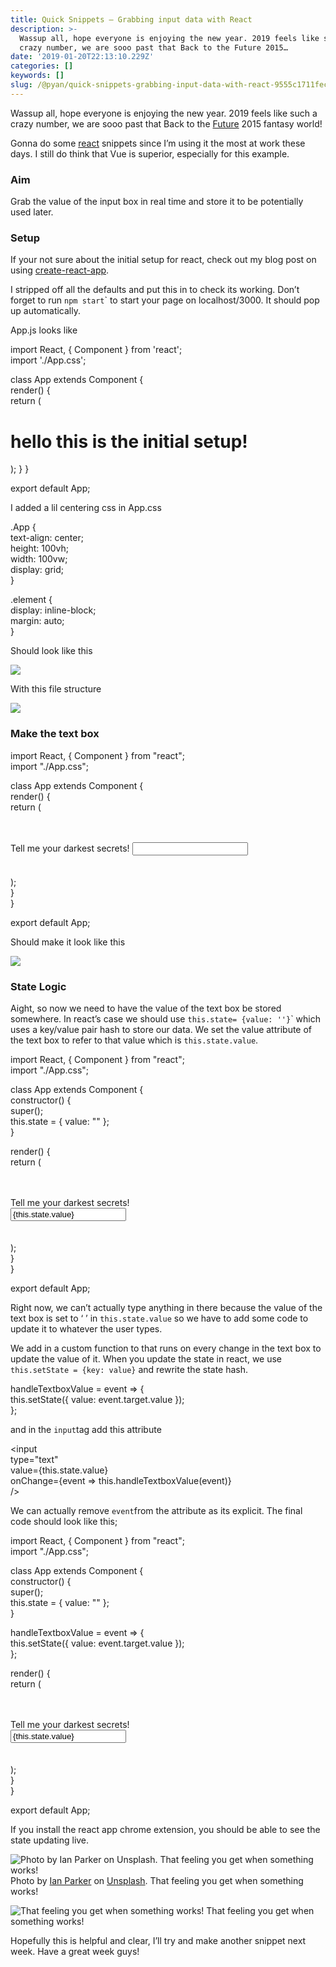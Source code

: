 ```yaml
---
title: Quick Snippets — Grabbing input data with React
description: >-
  Wassup all, hope everyone is enjoying the new year. 2019 feels like such a
  crazy number, we are sooo past that Back to the Future 2015…
date: '2019-01-20T22:13:10.229Z'
categories: []
keywords: []
slug: /@pyan/quick-snippets-grabbing-input-data-with-react-9555c1711fec
---
```


Wassup all, hope everyone is enjoying the new year. 2019 feels like such a crazy number, we are sooo past that Back to the [Future](https://hackernoon.com/tagged/future) 2015 fantasy world!

Gonna do some [react](https://hackernoon.com/tagged/react) snippets since I’m using it the most at work these days. I still do think that Vue is superior, especially for this example.

### Aim

Grab the value of the input box in real time and store it to be potentially used later.

### Setup

If your not sure about the initial setup for react, check out my blog post on using [create-react-app](https://hackernoon.com/reacting-to-react-js-10ff1d50a36c).

I stripped off all the defaults and put this in to check its working. Don’t forget to run `npm start`\` to start your page on localhost/3000. It should pop up automatically.

App.js looks like

import React, { Component } from 'react';  
import './App.css';

class App extends Component {  
 render() {  
  return (  
   <div className="App">  
    <h1 className="element">hello this is the initial setup!</h1>  
   </div>  
  );  
 }  
}

export default App;

I added a lil centering css in App.css

.App {  
 text-align: center;  
 height: 100vh;  
 width: 100vw;  
 display: grid;  
}

.element {  
 display: inline-block;  
 margin: auto;  
}

Should look like this

![](https://cdn-images-1.medium.com/max/800/1*gHw3yD8eBYZg_n3FHy38Gw.png)

With this file structure

![](https://cdn-images-1.medium.com/max/800/1*f5a_NZv0KpKX89Ebz3lRgw.png)

### Make the text box

import React, { Component } from "react";  
import "./App.css";

class App extends Component {  
  render() {  
    return (  
      <div className="App">  
        <div className="element">  
          Tell me your darkest secrets! <input type="text" />  
        </div>  
      </div>  
    );  
  }  
}

export default App;

Should make it look like this

![](https://cdn-images-1.medium.com/max/800/1*sO2XaCmLMWVvmT91vGPHEg.png)

### State Logic

Aight, so now we need to have the value of the text box be stored somewhere. In react’s case we should use `this.state= {value: ''}`\` which uses a key/value pair hash to store our data. We set the value attribute of the text box to refer to that value which is `this.state.value`.

import React, { Component } from "react";  
import "./App.css";

class App extends Component {  
  constructor() {  
    super();  
    this.state = { value: "" };  
  }

render() {  
    return (  
      <div className="App">  
        <div className="element">  
          Tell me your darkest secrets!  
          <input type="text" value={this.state.value} />  
        </div>  
      </div>  
    );  
  }  
}

export default App;

Right now, we can’t actually type anything in there because the value of the text box is set to ‘ ’ in `this.state.value` so we have to add some code to update it to whatever the user types.

We add in a custom function to that runs on every change in the text box to update the value of it. When you update the state in react, we use `this.setState = {key: value}` and rewrite the state hash.

handleTextboxValue = event => {  
    this.setState({ value: event.target.value });  
  };

and in the `input`tag add this attribute

<input  
            type="text"  
            value={this.state.value}  
            onChange={event => this.handleTextboxValue(event)}  
          />

We can actually remove `event`from the attribute as its explicit. The final code should look like this;

import React, { Component } from "react";  
import "./App.css";

class App extends Component {  
  constructor() {  
    super();  
    this.state = { value: "" };  
  }

handleTextboxValue = event => {  
    this.setState({ value: event.target.value });  
  };

render() {  
    return (  
      <div className="App">  
        <div className="element">  
          Tell me your darkest secrets!  
          <input  
            type="text"  
            value={this.state.value}  
            onChange={this.handleTextboxValue}  
          />  
        </div>  
      </div>  
    );  
  }  
}

export default App;

If you install the react app chrome extension, you should be able to see the state updating live.

![Photo by [Ian Parker](https://unsplash.com/@evanescentlight?utm_source=medium&utm_medium=referral) on [Unsplash](https://unsplash.com?utm_source=medium&utm_medium=referral). That feeling you get when something works!](https://cdn-images-1.medium.com/max/1200/1*JyWgDrxjbZi3bOzEuR93JQ.gif)
Photo by [Ian Parker](https://unsplash.com/@evanescentlight?utm_source=medium&utm_medium=referral) on [Unsplash](https://unsplash.com?utm_source=medium&utm_medium=referral). That feeling you get when something works!

![That feeling you get when something works!](https://cdn-images-1.medium.com/max/800/0*plF7SwfOCuEFIPVf)
That feeling you get when something works!

Hopefully this is helpful and clear, I’ll try and make another snippet next week. Have a great week guys!